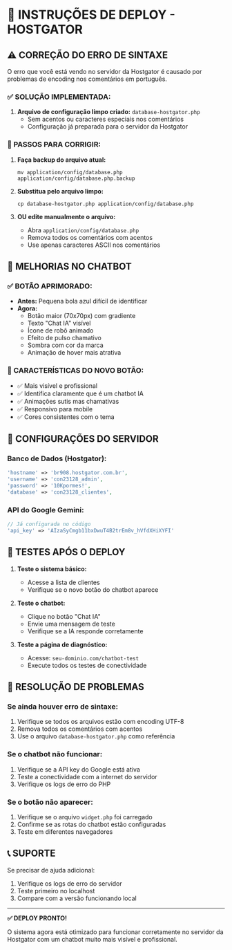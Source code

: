 # 🚀 INSTRUÇÕES DE DEPLOY - HOSTGATOR

## ⚠️ CORREÇÃO DO ERRO DE SINTAXE

O erro que você está vendo no servidor da Hostgator é causado por problemas de encoding nos comentários em português. 

### ✅ SOLUÇÃO IMPLEMENTADA:

1. **Arquivo de configuração limpo criado:** `database-hostgator.php`
   - Sem acentos ou caracteres especiais nos comentários
   - Configuração já preparada para o servidor da Hostgator

### 📁 PASSOS PARA CORRIGIR:

1. **Faça backup do arquivo atual:**
   ```
   mv application/config/database.php application/config/database.php.backup
   ```

2. **Substitua pelo arquivo limpo:**
   ```
   cp database-hostgator.php application/config/database.php
   ```

3. **OU edite manualmente o arquivo:**
   - Abra `application/config/database.php`
   - Remova todos os comentários com acentos
   - Use apenas caracteres ASCII nos comentários

## 🎨 MELHORIAS NO CHATBOT

### ✅ BOTÃO APRIMORADO:
- **Antes:** Pequena bola azul difícil de identificar
- **Agora:** 
  - Botão maior (70x70px) com gradiente
  - Texto "Chat IA" visível
  - Ícone de robô animado
  - Efeito de pulso chamativo
  - Sombra com cor da marca
  - Animação de hover mais atrativa

### 🎯 CARACTERÍSTICAS DO NOVO BOTÃO:
- ✅ Mais visível e profissional
- ✅ Identifica claramente que é um chatbot IA
- ✅ Animações sutis mas chamativas
- ✅ Responsivo para mobile
- ✅ Cores consistentes com o tema

## 🔧 CONFIGURAÇÕES DO SERVIDOR

### Banco de Dados (Hostgator):
```php
'hostname' => 'br908.hostgator.com.br',
'username' => 'con23128_admin',
'password' => '10Kpormes!',
'database' => 'con23128_clientes',
```

### API do Google Gemini:
```php
// Já configurada no código
'api_key' => 'AIzaSyCmgb11bxDwuT4B2trEm8v_hVfdXHiXYFI'
```

## 📱 TESTES APÓS O DEPLOY

1. **Teste o sistema básico:**
   - Acesse a lista de clientes
   - Verifique se o novo botão do chatbot aparece

2. **Teste o chatbot:**
   - Clique no botão "Chat IA"
   - Envie uma mensagem de teste
   - Verifique se a IA responde corretamente

3. **Teste a página de diagnóstico:**
   - Acesse: `seu-dominio.com/chatbot-test`
   - Execute todos os testes de conectividade

## 🐛 RESOLUÇÃO DE PROBLEMAS

### Se ainda houver erro de sintaxe:
1. Verifique se todos os arquivos estão com encoding UTF-8
2. Remova todos os comentários com acentos
3. Use o arquivo `database-hostgator.php` como referência

### Se o chatbot não funcionar:
1. Verifique se a API key do Google está ativa
2. Teste a conectividade com a internet do servidor
3. Verifique os logs de erro do PHP

### Se o botão não aparecer:
1. Verifique se o arquivo `widget.php` foi carregado
2. Confirme se as rotas do chatbot estão configuradas
3. Teste em diferentes navegadores

## 📞 SUPORTE

Se precisar de ajuda adicional:
1. Verifique os logs de erro do servidor
2. Teste primeiro no localhost
3. Compare com a versão funcionando local

---

**✅ DEPLOY PRONTO!** 

O sistema agora está otimizado para funcionar corretamente no servidor da Hostgator com um chatbot muito mais visível e profissional.